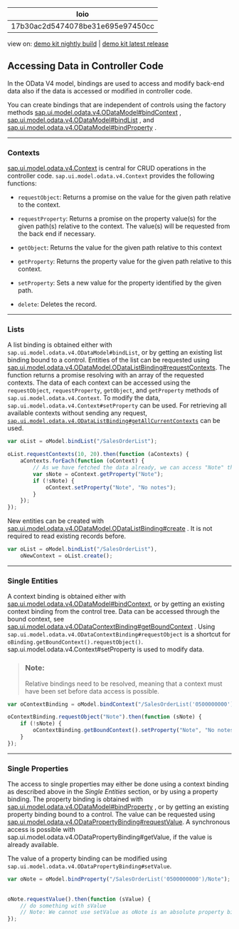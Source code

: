 <!-- loio17b30ac2d5474078be31e695e97450cc -->

| loio |
| -----|
| 17b30ac2d5474078be31e695e97450cc |

<div id="loio">

view on: [demo kit nightly build](https://sdk.openui5.org/nightly/#/topic/17b30ac2d5474078be31e695e97450cc) | [demo kit latest release](https://sdk.openui5.org/topic/17b30ac2d5474078be31e695e97450cc)</div>

## Accessing Data in Controller Code

In the OData V4 model, bindings are used to access and modify back-end data also if the data is accessed or modified in controller code.

You can create bindings that are independent of controls using the factory methods [sap.ui.model.odata.v4.ODataModel\#bindContext](https://sdk.openui5.org/api/sap.ui.model.odata.v4.ODataModel/methods/bindContext) , [sap.ui.model.odata.v4.ODataModel\#bindList](https://sdk.openui5.org/api/sap.ui.model.odata.v4.ODataModel/methods/bindList) , and [sap.ui.model.odata.v4.ODataModel\#bindProperty](https://sdk.openui5.org/api/sap.ui.model.odata.v4.ODataModel/methods/bindProperty) .

***

<a name="loio17b30ac2d5474078be31e695e97450cc__section_acw_zcc_v3b"/>

### Contexts

[sap.ui.model.odata.v4.Context](https://sdk.openui5.org/api/sap.ui.model.odata.v4.Context) is central for CRUD operations in the controller code. `sap.ui.model.odata.v4.Context` provides the following functions:

-   `requestObject`: Returns a promise on the value for the given path relative to the context.

-   `requestProperty`: Returns a promise on the property value\(s\) for the given path\(s\) relative to the context. The value\(s\) will be requested from the back end if necessary.

-   `getObject`: Returns the value for the given path relative to this context

-   `getProperty`: Returns the property value for the given path relative to this context.

-   `setProperty`: Sets a new value for the property identified by the given path.

-   `delete`: Deletes the record.


***

<a name="loio17b30ac2d5474078be31e695e97450cc__section_h4x_1dc_v3b"/>

### Lists

A list binding is obtained either with `sap.ui.model.odata.v4.ODataModel#bindList`, or by getting an existing list binding bound to a control. Entities of the list can be requested using [sap.ui.model.odata.v4.ODataModel.ODataListBinding\#requestContexts](https://sdk.openui5.org/api/sap.ui.model.odata.v4.ODataListBinding/methods/requestContexts). The function returns a promise resolving with an array of the requested contexts. The data of each context can be accessed using the `requestObject`, `requestProperty`, `getObject`, and `getProperty` methods of `sap.ui.model.odata.v4.Context`. To modify the data, `sap.ui.model.odata.v4.Context#setProperty` can be used. For retrieving all available contexts without sending any request, [`sap.ui.model.odata.v4.ODataListBinding#getAllCurrentContexts`](https://sdk.openui5.org/api/sap.ui.model.odata.v4.ODataListBinding%23methods/getAllCurrentContexts) can be used.

```js
var oList = oModel.bindList("/SalesOrderList");

oList.requestContexts(10, 20).then(function (aContexts) {
    aContexts.forEach(function (oContext) {
        // As we have fetched the data already, we can access "Note" through getProperty
        var sNote = oContext.getProperty("Note"); 
        if (!sNote) {
            oContext.setProperty("Note", "No notes");
        }
    });
});
```

New entities can be created with [sap.ui.model.odata.v4.ODataModel.ODataListBinding\#create](https://sdk.openui5.org/api/sap.ui.model.odata.v4.ODataListBinding/methods/create) . It is not required to read existing records before.

```js
var oList = oModel.bindList("/SalesOrderList"),
    oNewContext = oList.create();
```

***

<a name="loio17b30ac2d5474078be31e695e97450cc__section_tvt_bdc_v3b"/>

### Single Entities

A context binding is obtained either with [sap.ui.model.odata.v4.ODataModel\#bindContext](https://sdk.openui5.org/api/sap.ui.model.odata.v4.ODataModel/methods/bindContext), or by getting an existing context binding from the control tree. Data can be accessed through the bound context, see [sap.ui.model.odata.v4.ODataContextBinding\#getBoundContext](https://sdk.openui5.org/api/sap.ui.model.odata.v4.ODataContextBinding/methods/getBoundContext) . Using `sap.ui.model.odata.v4.ODataContextBinding#requestObject` is a shortcut for `oBinding.getBoundContext().requestObject()`. sap.ui.model.odata.v4.Context\#setProperty is used to modify data.

> ### Note:  
> Relative bindings need to be resolved, meaning that a context must have been set before data access is possible.

```js
var oContextBinding = oModel.bindContext("/SalesOrderList('0500000000')");

oContextBinding.requestObject("Note").then(function (sNote) {
    if (!sNote) {
        oContextBinding.getBoundContext().setProperty("Note", "No notes");
    }
});
```

***

<a name="loio17b30ac2d5474078be31e695e97450cc__section_hg5_cdc_v3b"/>

### Single Properties

The access to single properties may either be done using a context binding as described above in the *Single Entities* section, or by using a property binding. The property binding is obtained with [sap.ui.model.odata.v4.ODataModel\#bindProperty](https://sdk.openui5.org/api/sap.ui.model.odata.v4.ODataModel/methods/bindProperty) , or by getting an existing property binding bound to a control. The value can be requested using [sap.ui.model.odata.v4.ODataPropertyBinding\#requestValue](https://sdk.openui5.org/api/sap.ui.model.odata.v4.ODataPropertyBinding/methods/requestValue). A synchronous access is possible with sap.ui.model.odata.v4.ODataPropertyBinding\#getValue, if the value is already available.

The value of a property binding can be modified using `sap.ui.model.odata.v4.ODataPropertyBinding#setValue`.

```js
var oNote = oModel.bindProperty("/SalesOrderList('0500000000')/Note");
 
 
oNote.requestValue().then(function (sValue) {
    // do something with sValue
    // Note: We cannot use setValue as oNote is an absolute property binding
});
```

